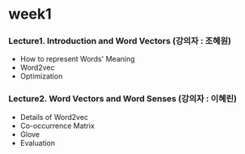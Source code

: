 # week1  
  
### Lecture1. Introduction and Word Vectors (강의자 : 조혜원)  
* How to represent Words' Meaning  
* Word2vec  
* Optimization    
  
### Lecture2. Word Vectors and Word Senses (강의자 : 이혜린)  
* Details of Word2vec  
* Co-occurrence Matrix  
* Glove  
* Evaluation  
